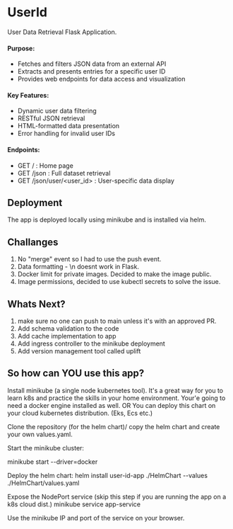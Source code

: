 # UserId
User Data Retrieval Flask Application. 

#### Purpose:
- Fetches and filters JSON data from an external API
- Extracts and presents entries for a specific user ID
- Provides web endpoints for data access and visualization

#### Key Features:
- Dynamic user data filtering
- RESTful JSON retrieval
- HTML-formatted data presentation
- Error handling for invalid user IDs

#### Endpoints:
- GET / : Home page
- GET /json : Full dataset retrieval
- GET /json/user/<user_id> : User-specific data display

## Deployment
The app is deployed locally using minikube and is installed via helm. 

## Challanges
1. No "merge" event so I had to use the push event. 
2. Data formatting - \n doesnt work in Flask. 
3. Docker limit for private images. Decided to make the image public. 
4. Image permissions, decided to use kubectl secrets to solve the issue. 

## Whats Next? 
1. make sure no one can push to main unless it's with an approved PR. 
2. Add schema validation to the code 
3. Add cache implementation to app 
4. Add ingress controller to the minikube deployment
5. Add version management tool called uplift 

## So how can YOU use this app?
Install minikube (a single node kubernetes tool). It's a great way for you to learn k8s and practice the skills in your home environment. Your'e going to need a docker engine installed as well. OR You can deploy this chart on your cloud kubernetes distribution. (Eks, Ecs etc.)

Clone the repository (for the helm chart)/ copy the helm chart and create your own values.yaml. 

Start the minikube cluster:

minikube start --driver=docker

Deploy the helm chart:
helm install user-id-app ./HelmChart --values ./HelmChart/values.yaml

Expose the NodePort service (skip this step if you are running the app on a k8s cloud dist.)
minikube service app-service

Use the minikube IP and port of the service on your browser. 

